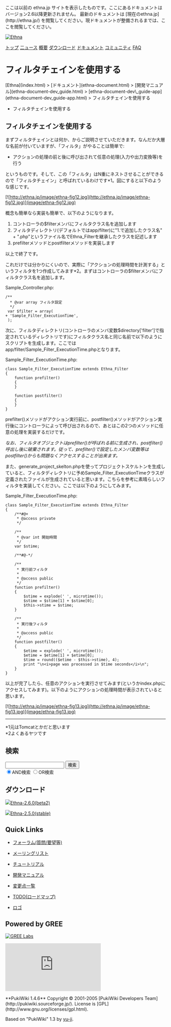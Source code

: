 <title>
フィルタチェインを使用する - Ethna - PHPウェブアプリケーションフレームワーク</title>
 <link rel="stylesheet" href="skin/ethna/ethna.css" title="ethna" type="text/css" charset="utf-8">

 <link rel="alternate" type="application/rss+xml" title="RSS" href="cmd=rss.html">

 <script type="text/javascript" src="skin/trackback.js"></script>

</head>
ここは以前の ethna.jp サイトを表示したものです。ここにあるドキュメントはバージョン2.6以降更新されません。  
最新のドキュメントは [現在のethna.jp](http://ethna.jp/) を閲覧してください。現ドキュメントが整備されるまでは、ここを閲覧してください。

<!-- ??BEGIN id:wrapper --><!-- ?? Navigator ?? ======================================================= -->

[![Ethna](image/navlogo.gif)](/)

[トップ](ethna.html "ethna (11d)") [二ュース](ethna-news.html "ethna-news (11d)") [概要](ethna-about.html "ethna-about (11d)") [ダウンロード](ethna-download.html "ethna-download (25d)") [ドキュメント](ethna-document.html "ethna-document (884d)") [コミュニティ](ethna-community.html "ethna-community (619d)") [FAQ](ethna-document-faq.html "ethna-document-faq (1240d)")

<!-- ?? Header ?? ========================================================== -->

# フィルタチェインを使用する 

<!-- ?? Content ?? ========================================================= -->
<!-- ??BEGIN id:main -->
<!-- ??BEGIN id:wrap_content -->
<!-- ??BEGIN id:content -->
<!-- ??BEGIN id:page_navigator -->
<!-- ??END id:PageNavigator -->
<!-- ??BEGIN id:body --> [Ethna](index.html) > [ドキュメント](ethna-document.html) > [開発マニュアル](ethna-document-dev_guide.html) > [ethna-document-dev\_guide-app](ethna-document-dev_guide-app.html) > フィルタチェインを使用する 

- フィルタチェインを使用する 

## フィルタチェインを使用する [](ethna-document-dev_guide-app-filterchain.html#w57b0072 "w57b0072")

まずフィルタチェインとは何か、からご説明させていただきます。なんだか大層な名前が付いていますが、「フィルタ」がやることは簡単で:

- アクションの処理の前と後に呼び出されて任意の処理(入力や出力変換等)を行う

というものです。そして、この「フィルタ」はN重にネストさせることができるので「フィルタチェイン」と呼ばれているわけです\*1。図にすると以下のような感じです。

[![http://ethna.jp/image/ethna-fig12.jpg](http://ethna.jp/image/ethna-fig12.jpg)](image/ethna-fig12.jpg)

概念も簡単なら実装も簡単で、以下のようになります。

1. コントローラの$filterメンバにフィルタクラス名を追加します
2. フィルタディレクトリ(デフォルトではapp/filter)に"1.で追加したクラス名" + ".php"というファイル名でEthna\_Filterを継承したクラスを記述します
3. prefilterメソッドとpostfilterメソッドを実装します

以上で終了です。

これだけでは分かりにくいので、実際に「アクションの処理時間を計測する」というフィルタを1つ作成してみます\*2。まずはコントローラの$filterメンバにフィルタクラス名を追加します。

Sample\_Controller.php:

    /**
      * @var array フィルタ設定
      */
     var $filter = array(
    + 'Sample_Filter_ExecutionTime',
     );

次に、フィルタディレクトリ(コントローラのメンバ変数$directory['filter']で指定されているディレクトリです)にフィルタクラス名と同じ名前で以下のようにスクリプトを生成します。ここではapp/filter/Sample\_Filter\_ExecutionTime.phpとなります。

Sample\_Filter\_ExecutionTime.php:

    class Sample_Filter_ExecutionTime extends Ethna_Filter
    {
        function prefilter()
        {
        }
    
        function postfilter()
        {
        }
    }

prefilter()メソッドがアクション実行前に、postfilter()メソッドがアクション実行後にコントローラによって呼び出されるので、あとはこの2つのメソッドに任意の処理を実装するだけです。

_なお、フィルタオブジェクトはprefilter()が呼ばれる前に生成され、postfilter()呼出し後に破棄されます。従って、prefilter()で設定したメンバ変数等はpostfilter()からも問題なくアクセスすることが出来ます。_

また、generate\_project\_skelton.phpを使ってプロジェクトスケルトンを生成していると、フィルタディレクトリに予めSample\_Filter\_ExecutionTimeクラスが定義されたファイルが生成されていると思います。こちらを参考に素晴らしいフィルタを実装してください。ここでは以下のようにしてみます。

Sample\_Filter\_ExecutionTime.php:

    class Sample_Filter_ExecutionTime extends Ethna_Filter
    {
        /**#@+
         * @access private
         */
    
        /**
         * @var int 開始時間
         */
        var $stime;
    
        /**#@-*/
    
        /**
         * 実行前フィルタ
         *
         * @access public
         */
        function prefilter()
        {
            $stime = explode(' ', microtime());
            $stime = $stime[1] + $stime[0];
            $this->stime = $stime;
        }
    
        /**
         * 実行後フィルタ
         *
         * @access public
         */
        function postfilter()
        {
            $etime = explode(' ', microtime());
            $etime = $etime[1] + $etime[0];
            $time = round(($etime - $this->stime), 4);
            print "\n<i>page was processed in $time seconds</i>\n";
        }
    }

以上が完了したら、任意のアクションを実行させてみます(というかindex.phpにアクセスしてみます)。以下のようにアクションの処理時間が表示されていると思います。

[![http://ethna.jp/image/ethna-fig13.jpg](http://ethna.jp/image/ethna-fig13.jpg)](image/ethna-fig13.jpg)

<!-- ??END id:body -->
<!-- ??BEGIN id:summary --><!-- ??BEGIN id:note -->

* * *
\*1元はTomcatとかだと思います  
\*2よくあるヤツです  

<!-- ??END id:note -->
<!-- ??BEGIN id:trackback -->
<!-- ?? END id:trackback --><!-- ?? END id:attach -->
<!-- ?? END id:summary -->
<!-- ??END id:content -->
<!-- ?? END id:wrap_content --><!-- ??sidebar?? ========================================================== -->
<!-- ??BEGIN id:wrap_sidebar -->

<!-- ??BEGIN id:search_form -->

## 検索

<form action="http://ethna.jp/index.php?cmd=search" method="post">
            <input type="hidden" name="encode_hint" value="??">
            <input type="text" name="word" value="" size="20">
            <input type="submit" value="検索"><br>
            <input type="radio" name="type" value="AND" checked id="and_search"><label for="and_search">AND検索</label>
            <input type="radio" name="type" value="OR" id="or_search"><label for="or_search">OR検索</label>
    </form>

<!-- END id:search_form -->
<!-- ??BEGIN id:download_link -->

## ダウンロード

[![](image/minilogo.gif)Ethna-2.6.0(beta2)](ethna-download.html)

[![](image/minilogo.gif)Ethna-2.5.0(stable)](ethna-download.html)

<!-- END id:download_link -->
<!-- ??BEGIN id:download_link -->

## Quick Links

- [フォーラム(質問/要望等)](ethna-community-forum.html)
- [メーリングリスト](http://ml.ethna.jp/mailman/listinfo/users)

- [チュートリアル](ethna-document-tutorial.html)
- [開発マニュアル](ethna-document-dev_guide.html)
- [変更点一覧](ethna-document-changes.html)

- [TODO(ロードマップ)](TODO.html)
- [ロゴ](ethna-logo.html)

<!-- END id:download_link -->
<!-- ??BEGIN id:search_form -->

## Powered by GREE

 [![GREE Labs](http://labs.gree.jp/image/greelabs_logo.gif)](http://labs.gree.jp/)

<!-- END id:search_form -->
 [![SourceForge.jp](http://sourceforge.jp/sflogo.php?group_id=1343)](http://sourceforge.jp/)

<!-- ??END id:sidebar -->
<!-- ??END id:wrap_sidebar -->
<!-- ??END id:main --><!-- ?? Footer ?? ========================================================== -->
<!-- ??BEGIN id:footer -->
<!-- ??BEGIN id:copyright --> **PukiWiki 1.4.6** Copyright © 2001-2005 [PukiWiki Developers Team](http://pukiwiki.sourceforge.jp/). License is [GPL](http://www.gnu.org/licenses/gpl.html).  
 Based on "PukiWiki" 1.3 by [yu-ji](http://factage.com/yu-ji/).
<!-- ??END id:copyright -->
<!-- ??END id:footer --><!-- ?? END ?? ============================================================= -->
<!-- ??END id:wrapper -->

